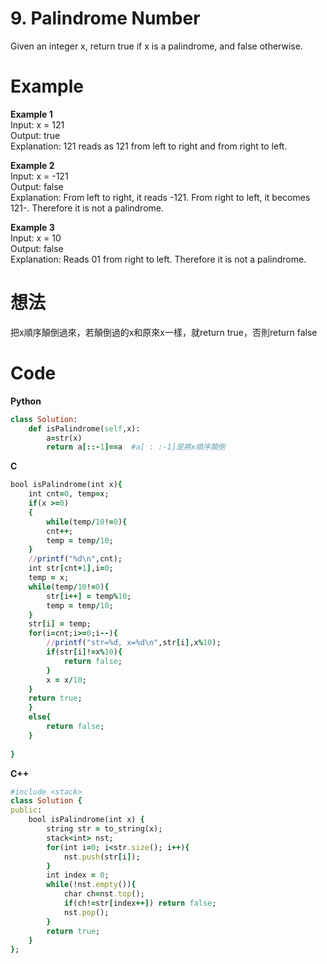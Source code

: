 # 9. Palindrome Number
Given an integer x, return true if x is a palindrome, and false otherwise.
 
# Example
**Example 1**  
Input: x = 121  
Output: true  
Explanation: 121 reads as 121 from left to right and from right to left.  

**Example 2**  
Input: x = -121  
Output: false  
Explanation: From left to right, it reads -121. From right to left, it becomes 121-. Therefore it is not a palindrome.  

**Example 3**  
Input: x = 10  
Output: false  
Explanation: Reads 01 from right to left. Therefore it is not a palindrome.  

# 想法
把x順序顛倒過來，若顛倒過的x和原來x一樣，就return true，否則return false  

# Code
**Python**
```ruby
class Solution:
	def isPalindrome(self,x):
		a=str(x)
		return a[::-1]==a  #a[ : :-1]是將x順序顛倒
```
**C**  
```ruby
bool isPalindrome(int x){
    int cnt=0, temp=x;
    if(x >=0)
    {
        while(temp/10!=0){
        cnt++;
        temp = temp/10;
    }
    //printf("%d\n",cnt);
    int str[cnt+1],i=0;
    temp = x;
    while(temp/10!=0){
        str[i++] = temp%10;
        temp = temp/10;
    }
    str[i] = temp;
    for(i=cnt;i>=0;i--){
        //printf("str=%d, x=%d\n",str[i],x%10);
        if(str[i]!=x%10){
            return false;
        }
        x = x/10;
    }
    return true;
    }
    else{
        return false;
    }
    
}
```
**C++**
```ruby
#include <stack> 
class Solution {
public:
    bool isPalindrome(int x) {
        string str = to_string(x);
        stack<int> nst;
        for(int i=0; i<str.size(); i++){
            nst.push(str[i]);
        }
        int index = 0;
        while(!nst.empty()){
            char ch=nst.top();
            if(ch!=str[index++]) return false;
            nst.pop();
        }
        return true;
    }
};
```
